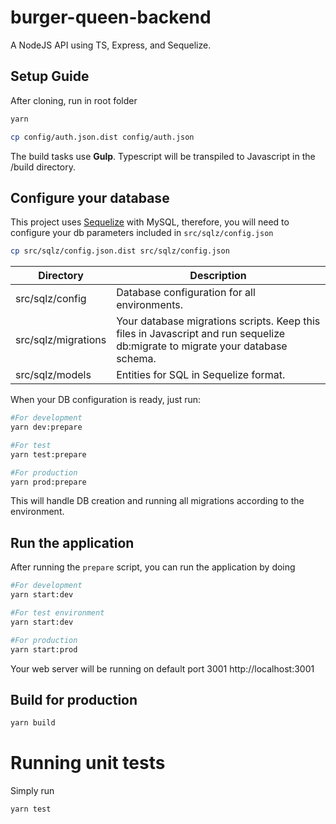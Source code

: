 # burger-queen-backend

A NodeJS API using TS, Express, and Sequelize.

## Setup Guide

After cloning, run in root folder

```bash
yarn
```

```bash
cp config/auth.json.dist config/auth.json
```

The build tasks use **Gulp**. Typescript will be transpiled to Javascript in the /build directory.

## Configure your database

This project uses [Sequelize](https://sequelize.org/) with MySQL, therefore, you will need to configure your db parameters included in `src/sqlz/config.json`

```bash
cp src/sqlz/config.json.dist src/sqlz/config.json
```

| Directory           | Description                                                                                                                   |
| ------------------- | ----------------------------------------------------------------------------------------------------------------------------- |
| src/sqlz/config     | Database configuration for all environments.                                                                                  |
| src/sqlz/migrations | Your database migrations scripts. Keep this files in Javascript and run sequelize db:migrate to migrate your database schema. |
| src/sqlz/models     | Entities for SQL in Sequelize format.                                                                                         |

When your DB configuration is ready, just run:

```bash
#For development
yarn dev:prepare

#For test
yarn test:prepare

#For production
yarn prod:prepare
```

This will handle DB creation and running all migrations according to the environment.

## Run the application

After running the `prepare` script, you can run the application by doing

```bash
#For development
yarn start:dev

#For test environment
yarn start:dev

#For production
yarn start:prod
```

Your web server will be running on default port 3001 http://localhost:3001

## Build for production

```bash
yarn build
```

# Running unit tests

Simply run

```bash
yarn test
```
